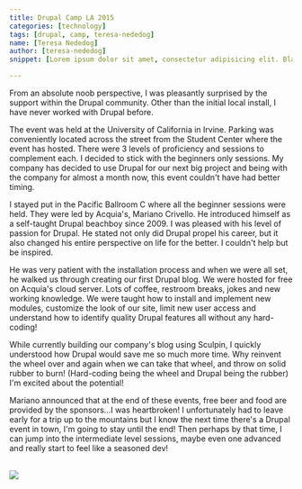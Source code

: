 ```yaml
---
title: Drupal Camp LA 2015
categories: [technology]
tags: [drupal, camp, teresa-nededog]
name: [Teresa Nededog]
author: [teresa-nededog]
snippet: [Lorem ipsum dolor sit amet, consectetur adipisicing elit. Blanditiis doloremque cumque neque architecto asperiores consequuntur repellat voluptate ut. A ipsam culpa voluptates inventore voluptas quia vel ipsa quis laudantium? Nulla?]

---
```


From an absolute noob perspective, I was pleasantly surprised by the support within the Drupal community.  Other than the initial local install, I have never worked with Drupal before.  

The event was held at the University of California in Irvine. Parking was conveniently located across the street from the Student Center where the event has hosted. There were 3 levels of proficiency and sessions to complement each.  I decided to stick with the beginners only sessions.  My company has decided to use Drupal for our next big project and being with the company for almost a month now, this event couldn't have had better timing.  

I stayed put in the Pacific Ballroom C where all the beginner sessions were held.  They were led by Acquia's, Mariano Crivello. He introduced himself as a self-taught Drupal beachboy since 2009. I was pleased with his level of passion for Drupal.  He stated not only did Drupal propel his career, but it also changed his entire perspective on life for the better. I couldn't help but be inspired.

He was very patient with the installation process and when we were all set, he walked us through creating our first Drupal blog. We were hosted for free on Acquia's cloud server.  Lots of coffee, restroom breaks, jokes and new working knowledge. We were taught how to install and implement new modules, customize the look of our site, limit new user access and understand how to identify quality Drupal features all without any hard-coding!      

While currently building our company's blog using Sculpin, I quickly understood how Drupal would save me so much more time. Why reinvent the wheel over and again when we can take that wheel, and throw on solid rubber to burn! (Hard-coding being the wheel and Drupal being the rubber) I'm excited about the potential! 

Mariano announced that at the end of these events, free beer and food are provided by the sponsors...I was heartbroken! I unfortunately had to leave early for a trip up to the mountains but I know the next time there's a Drupal event in town, I'm going to stay until the end! Then perhaps by that time, I can jump into the intermediate level sessions, maybe even one advanced and really start to feel like a seasoned dev!

<br>
<img class="img-med" src="/images/posts/drupal-la-2015.jpg">  
<br>